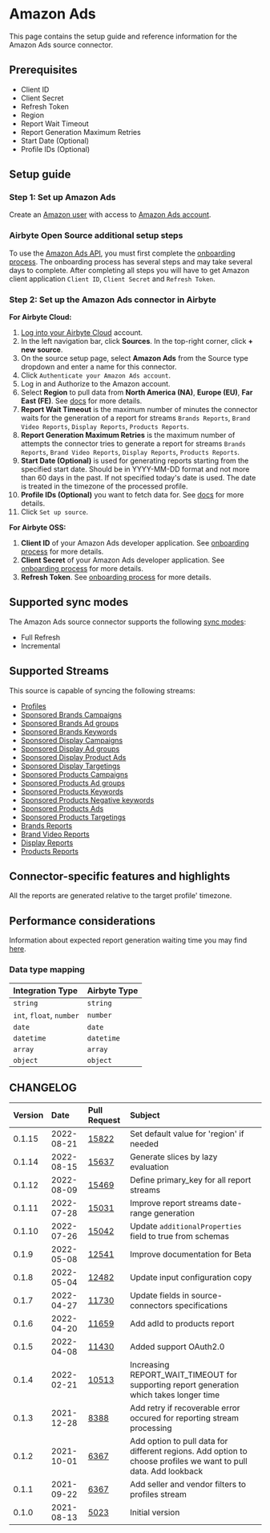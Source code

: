 # Amazon Ads
This page contains the setup guide and reference information for the Amazon Ads source connector.

## Prerequisites

* Client ID
* Client Secret
* Refresh Token
* Region
* Report Wait Timeout
* Report Generation Maximum Retries
* Start Date (Optional)
* Profile IDs (Optional)

## Setup guide
### Step 1: Set up Amazon Ads
Create an [Amazon user](https://www.amazon.com) with access to [Amazon Ads account](https://advertising.amazon.com).

### Airbyte Open Source additional setup steps
To use the [Amazon Ads API](https://advertising.amazon.com/API/docs/en-us), you must first complete the [onboarding process](https://advertising.amazon.com/API/docs/en-us/setting-up/overview). The onboarding process has several steps and may take several days to complete. After completing all steps you will have to get Amazon client application `Client ID`, `Client Secret` and `Refresh Token`.

### Step 2: Set up the Amazon Ads connector in Airbyte
**For Airbyte Cloud:**

1. [Log into your Airbyte Cloud](https://cloud.airbyte.io/workspaces) account.
2. In the left navigation bar, click **Sources**. In the top-right corner, click **+ new source**.
3. On the source setup page, select **Amazon Ads** from the Source type dropdown and enter a name for this connector.
4. Click `Authenticate your Amazon Ads account`.
5. Log in and Authorize to the Amazon account.
6. Select **Region** to pull data from **North America (NA)**, **Europe (EU)**, **Far East (FE)**. See [docs](https://advertising.amazon.com/API/docs/en-us/info/api-overview#api-endpoints) for more details.
7. **Report Wait Timeout** is the maximum number of minutes the connector waits for the generation of a report for streams `Brands Reports`, `Brand Video Reports`, `Display Reports`, `Products Reports`.
8. **Report Generation Maximum Retries** is the maximum number of attempts the connector tries to generate a report for streams `Brands Reports`, `Brand Video Reports`, `Display Reports`, `Products Reports`.
9. **Start Date (Optional)** is used for generating reports starting from the specified start date. Should be in YYYY-MM-DD format and not more than 60 days in the past. If not specified today's date is used. The date is treated in the timezone of the processed profile.
10. **Profile IDs (Optional)** you want to fetch data for. See [docs](https://advertising.amazon.com/API/docs/en-us/concepts/authorization/profiles) for more details.
11. Click `Set up source`.

**For Airbyte OSS:**

1. **Client ID** of your Amazon Ads developer application. See [onboarding process](https://advertising.amazon.com/API/docs/en-us/setting-up/overview) for more details.
2. **Client Secret** of your Amazon Ads developer application. See [onboarding process](https://advertising.amazon.com/API/docs/en-us/setting-up/overview) for more details.
3. **Refresh Token**. See [onboarding process](https://advertising.amazon.com/API/docs/en-us/setting-up/overview) for more details.

## Supported sync modes
The Amazon Ads source connector supports the following [sync modes](https://docs.airbyte.com/cloud/core-concepts/#connection-sync-mode):
 - Full Refresh
 - Incremental

## Supported Streams
This source is capable of syncing the following streams:

* [Profiles](https://advertising.amazon.com/API/docs/en-us/reference/2/profiles#/Profiles)
* [Sponsored Brands Campaigns](https://advertising.amazon.com/API/docs/en-us/sponsored-brands/3-0/openapi#/Campaigns)
* [Sponsored Brands Ad groups](https://advertising.amazon.com/API/docs/en-us/sponsored-brands/3-0/openapi#/Ad%20groups)
* [Sponsored Brands Keywords](https://advertising.amazon.com/API/docs/en-us/sponsored-brands/3-0/openapi#/Keywords)
* [Sponsored Display Campaigns](https://advertising.amazon.com/API/docs/en-us/sponsored-display/3-0/openapi#/Campaigns)
* [Sponsored Display Ad groups](https://advertising.amazon.com/API/docs/en-us/sponsored-display/3-0/openapi#/Ad%20groups)
* [Sponsored Display Product Ads](https://advertising.amazon.com/API/docs/en-us/sponsored-display/3-0/openapi#/Product%20ads)
* [Sponsored Display Targetings](https://advertising.amazon.com/API/docs/en-us/sponsored-display/3-0/openapi#/Targeting)
* [Sponsored Products Campaigns](https://advertising.amazon.com/API/docs/en-us/sponsored-display/3-0/openapi#/Campaigns)
* [Sponsored Products Ad groups](https://advertising.amazon.com/API/docs/en-us/sponsored-products/2-0/openapi#/Ad%20groups)
* [Sponsored Products Keywords](https://advertising.amazon.com/API/docs/en-us/sponsored-products/2-0/openapi#/Keywords)
* [Sponsored Products Negative keywords](https://advertising.amazon.com/API/docs/en-us/sponsored-products/2-0/openapi#/Negative%20keywords)
* [Sponsored Products Ads](https://advertising.amazon.com/API/docs/en-us/sponsored-products/2-0/openapi#/Product%20ads)
* [Sponsored Products Targetings](https://advertising.amazon.com/API/docs/en-us/sponsored-products/2-0/openapi#/Product%20targeting)
* [Brands Reports](https://advertising.amazon.com/API/docs/en-us/reference/sponsored-brands/2/reports)
* [Brand Video Reports](https://advertising.amazon.com/API/docs/en-us/reference/sponsored-brands/2/reports)
* [Display Reports](https://advertising.amazon.com/API/docs/en-us/sponsored-display/3-0/openapi#/Reports)
* [Products Reports](https://advertising.amazon.com/API/docs/en-us/sponsored-products/2-0/openapi#/Reports)

## Connector-specific features and highlights

All the reports are generated relative to the target profile' timezone.

## Performance considerations

Information about expected report generation waiting time you may find [here](https://advertising.amazon.com/API/docs/en-us/get-started/developer-notes).

### Data type mapping

| Integration Type | Airbyte Type |
| :--- | :--- |
| `string` | `string` |
| `int`, `float`, `number` | `number` |
| `date` | `date` |
| `datetime` | `datetime` |
| `array` | `array` |
| `object` | `object` |

## CHANGELOG

| Version | Date       | Pull Request                                               | Subject                                                                                                           |
|:--------|:-----------|:-----------------------------------------------------------|:------------------------------------------------------------------------------------------------------------------|
| 0.1.15 | 2022-08-21 | [15822](https://github.com/airbytehq/airbyte/pull/15822)    | Set default value for 'region' if needed                                                                          |
| 0.1.14 | 2022-08-15 | [15637](https://github.com/airbytehq/airbyte/pull/15637)    | Generate slices by lazy evaluation                                                                                |
| 0.1.12 | 2022-08-09 | [15469](https://github.com/airbytehq/airbyte/pull/15469)    | Define primary_key for all report streams                                                                         |
| 0.1.11 | 2022-07-28 | [15031](https://github.com/airbytehq/airbyte/pull/15031)    | Improve report streams date-range generation                                                                      |
| 0.1.10 | 2022-07-26 | [15042](https://github.com/airbytehq/airbyte/pull/15042)    | Update `additionalProperties` field to true from schemas                                                          |
| 0.1.9  | 2022-05-08 | [12541](https://github.com/airbytehq/airbyte/pull/12541)    | Improve documentation for Beta                                                                                    |
| 0.1.8  | 2022-05-04 | [12482](https://github.com/airbytehq/airbyte/pull/12482)    | Update input configuration copy                                                                                   |
| 0.1.7  | 2022-04-27 | [11730](https://github.com/airbytehq/airbyte/pull/11730)    | Update fields in source-connectors specifications                                                                 |
| 0.1.6  | 2022-04-20 | [11659](https://github.com/airbytehq/airbyte/pull/11659)    | Add adId to products report                                                                                       |
| 0.1.5  | 2022-04-08 | [11430](https://github.com/airbytehq/airbyte/pull/11430)    | Added support OAuth2.0                                                                                            |
| 0.1.4  | 2022-02-21 | [10513](https://github.com/airbytehq/airbyte/pull/10513)    | Increasing REPORT_WAIT_TIMEOUT for supporting report generation which takes longer time                           |
| 0.1.3  | 2021-12-28 | [8388](https://github.com/airbytehq/airbyte/pull/8388)      | Add retry if recoverable error  occured for reporting stream processing                                           |
| 0.1.2  | 2021-10-01 | [6367](https://github.com/airbytehq/airbyte/pull/6461)      | Add option to pull data for different regions. Add option to choose profiles we want to pull data. Add lookback   |
| 0.1.1  | 2021-09-22 | [6367](https://github.com/airbytehq/airbyte/pull/6367)      | Add seller and vendor filters to profiles stream                                                                  |
| 0.1.0  | 2021-08-13 | [5023](https://github.com/airbytehq/airbyte/pull/5023)      | Initial version                                                                                                   |
